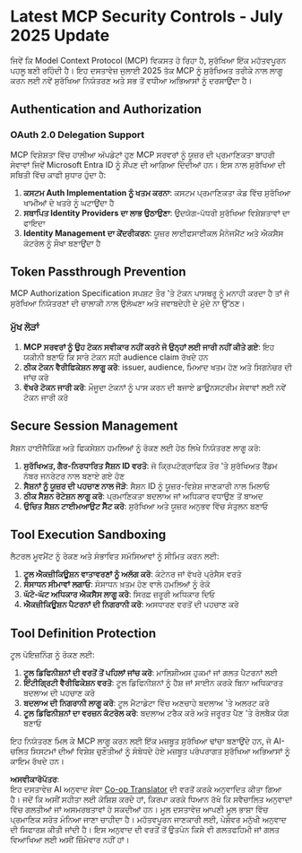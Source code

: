 <!--
CO_OP_TRANSLATOR_METADATA:
{
  "original_hash": "b59b477037dc1dd6b1740a0420f3be14",
  "translation_date": "2025-07-17T01:50:06+00:00",
  "source_file": "02-Security/mcp-security-controls-2025.md",
  "language_code": "pa"
}
-->
# Latest MCP Security Controls - July 2025 Update

ਜਿਵੇਂ ਕਿ Model Context Protocol (MCP) ਵਿਕਸਤ ਹੋ ਰਿਹਾ ਹੈ, ਸੁਰੱਖਿਆ ਇੱਕ ਮਹੱਤਵਪੂਰਨ ਪਹਲੂ ਬਣੀ ਰਹਿੰਦੀ ਹੈ। ਇਹ ਦਸਤਾਵੇਜ਼ ਜੁਲਾਈ 2025 ਤੱਕ MCP ਨੂੰ ਸੁਰੱਖਿਅਤ ਤਰੀਕੇ ਨਾਲ ਲਾਗੂ ਕਰਨ ਲਈ ਨਵੇਂ ਸੁਰੱਖਿਆ ਨਿਯੰਤਰਣ ਅਤੇ ਸਭ ਤੋਂ ਵਧੀਆ ਅਭਿਆਸਾਂ ਨੂੰ ਦਰਸਾਉਂਦਾ ਹੈ।

## Authentication and Authorization

### OAuth 2.0 Delegation Support

MCP ਵਿਸ਼ੇਸ਼ਤਾ ਵਿੱਚ ਹਾਲੀਆ ਅੱਪਡੇਟਾਂ ਹੁਣ MCP ਸਰਵਰਾਂ ਨੂੰ ਯੂਜ਼ਰ ਦੀ ਪ੍ਰਮਾਣਿਕਤਾ ਬਾਹਰੀ ਸੇਵਾਵਾਂ ਜਿਵੇਂ Microsoft Entra ID ਨੂੰ ਸੌਂਪਣ ਦੀ ਆਗਿਆ ਦਿੰਦੀਆਂ ਹਨ। ਇਸ ਨਾਲ ਸੁਰੱਖਿਆ ਦੀ ਸਥਿਤੀ ਵਿੱਚ ਕਾਫੀ ਸੁਧਾਰ ਹੁੰਦਾ ਹੈ:

1. **ਕਸਟਮ Auth Implementation ਨੂੰ ਖਤਮ ਕਰਨਾ**: ਕਸਟਮ ਪ੍ਰਮਾਣਿਕਤਾ ਕੋਡ ਵਿੱਚ ਸੁਰੱਖਿਆ ਖਾਮੀਆਂ ਦੇ ਖਤਰੇ ਨੂੰ ਘਟਾਉਂਦਾ ਹੈ  
2. **ਸਥਾਪਿਤ Identity Providers ਦਾ ਲਾਭ ਉਠਾਉਣਾ**: ਉਦਯੋਗ-ਪੱਧਰੀ ਸੁਰੱਖਿਆ ਵਿਸ਼ੇਸ਼ਤਾਵਾਂ ਦਾ ਫਾਇਦਾ  
3. **Identity Management ਦਾ ਕੇਂਦਰੀਕਰਨ**: ਯੂਜ਼ਰ ਲਾਈਫਸਾਈਕਲ ਮੈਨੇਜਮੈਂਟ ਅਤੇ ਐਕਸੈਸ ਕੰਟਰੋਲ ਨੂੰ ਸੌਖਾ ਬਣਾਉਂਦਾ ਹੈ  

## Token Passthrough Prevention

MCP Authorization Specification ਸਪਸ਼ਟ ਤੌਰ 'ਤੇ ਟੋਕਨ ਪਾਸਥਰੂ ਨੂੰ ਮਨਾਹੀ ਕਰਦਾ ਹੈ ਤਾਂ ਜੋ ਸੁਰੱਖਿਆ ਨਿਯੰਤਰਣਾਂ ਦੀ ਚਾਲਾਕੀ ਨਾਲ ਉਲੰਘਣਾ ਅਤੇ ਜਵਾਬਦੇਹੀ ਦੇ ਮੁੱਦੇ ਨਾ ਉੱਠਣ।

### ਮੁੱਖ ਲੋੜਾਂ

1. **MCP ਸਰਵਰਾਂ ਨੂੰ ਉਹ ਟੋਕਨ ਸਵੀਕਾਰ ਨਹੀਂ ਕਰਨੇ ਜੋ ਉਨ੍ਹਾਂ ਲਈ ਜਾਰੀ ਨਹੀਂ ਕੀਤੇ ਗਏ**: ਇਹ ਯਕੀਨੀ ਬਣਾਓ ਕਿ ਸਾਰੇ ਟੋਕਨ ਸਹੀ audience claim ਰੱਖਦੇ ਹਨ  
2. **ਠੀਕ ਟੋਕਨ ਵੈਰੀਫਿਕੇਸ਼ਨ ਲਾਗੂ ਕਰੋ**: issuer, audience, ਮਿਆਦ ਖਤਮ ਹੋਣ ਅਤੇ ਸਿਗਨੇਚਰ ਦੀ ਜਾਂਚ ਕਰੋ  
3. **ਵੱਖਰੇ ਟੋਕਨ ਜਾਰੀ ਕਰੋ**: ਮੌਜੂਦਾ ਟੋਕਨਾਂ ਨੂੰ ਪਾਸ ਕਰਨ ਦੀ ਬਜਾਏ ਡਾਊਨਸਟਰੀਮ ਸੇਵਾਵਾਂ ਲਈ ਨਵੇਂ ਟੋਕਨ ਜਾਰੀ ਕਰੋ  

## Secure Session Management

ਸੈਸ਼ਨ ਹਾਈਜੈਕਿੰਗ ਅਤੇ ਫਿਕਸੇਸ਼ਨ ਹਮਲਿਆਂ ਨੂੰ ਰੋਕਣ ਲਈ ਹੇਠ ਲਿਖੇ ਨਿਯੰਤਰਣ ਲਾਗੂ ਕਰੋ:

1. **ਸੁਰੱਖਿਅਤ, ਗੈਰ-ਨਿਰਧਾਰਿਤ ਸੈਸ਼ਨ ID ਵਰਤੋ**: ਜੋ ਕ੍ਰਿਪਟੋਗ੍ਰਾਫਿਕ ਤੌਰ 'ਤੇ ਸੁਰੱਖਿਅਤ ਰੈਂਡਮ ਨੰਬਰ ਜਨਰੇਟਰ ਨਾਲ ਬਣਾਏ ਗਏ ਹੋਣ  
2. **ਸੈਸ਼ਨਾਂ ਨੂੰ ਯੂਜ਼ਰ ਦੀ ਪਹਚਾਣ ਨਾਲ ਜੋੜੋ**: ਸੈਸ਼ਨ ID ਨੂੰ ਯੂਜ਼ਰ-ਵਿਸ਼ੇਸ਼ ਜਾਣਕਾਰੀ ਨਾਲ ਮਿਲਾਓ  
3. **ਠੀਕ ਸੈਸ਼ਨ ਰੋਟੇਸ਼ਨ ਲਾਗੂ ਕਰੋ**: ਪ੍ਰਮਾਣਿਕਤਾ ਬਦਲਾਅ ਜਾਂ ਅਧਿਕਾਰ ਵਧਾਉਣ ਤੋਂ ਬਾਅਦ  
4. **ਉਚਿਤ ਸੈਸ਼ਨ ਟਾਈਮਆਉਟ ਸੈੱਟ ਕਰੋ**: ਸੁਰੱਖਿਆ ਅਤੇ ਯੂਜ਼ਰ ਅਨੁਭਵ ਵਿੱਚ ਸੰਤੁਲਨ ਬਣਾਓ  

## Tool Execution Sandboxing

ਲੈਟਰਲ ਮੂਵਮੈਂਟ ਨੂੰ ਰੋਕਣ ਅਤੇ ਸੰਭਾਵਿਤ ਸਮੱਸਿਆਵਾਂ ਨੂੰ ਸੀਮਿਤ ਕਰਨ ਲਈ:

1. **ਟੂਲ ਐਕਜ਼ੀਕਿਊਸ਼ਨ ਵਾਤਾਵਰਣਾਂ ਨੂੰ ਅਲੱਗ ਕਰੋ**: ਕੰਟੇਨਰ ਜਾਂ ਵੱਖਰੇ ਪ੍ਰੋਸੈਸ ਵਰਤੋ  
2. **ਸੰਸਾਧਨ ਸੀਮਾਵਾਂ ਲਗਾਓ**: ਸੰਸਾਧਨ ਖ਼ਤਮ ਹੋਣ ਵਾਲੇ ਹਮਲਿਆਂ ਨੂੰ ਰੋਕੋ  
3. **ਘੱਟੋ-ਘੱਟ ਅਧਿਕਾਰ ਐਕਸੈਸ ਲਾਗੂ ਕਰੋ**: ਸਿਰਫ਼ ਜ਼ਰੂਰੀ ਅਧਿਕਾਰ ਦਿਓ  
4. **ਐਕਜ਼ੀਕਿਊਸ਼ਨ ਪੈਟਰਨਾਂ ਦੀ ਨਿਗਰਾਨੀ ਕਰੋ**: ਅਸਧਾਰਣ ਵਰਤੋਂ ਦੀ ਪਹਚਾਣ ਕਰੋ  

## Tool Definition Protection

ਟੂਲ ਪੋਇਜ਼ਨਿੰਗ ਨੂੰ ਰੋਕਣ ਲਈ:

1. **ਟੂਲ ਡਿਫਿਨੀਸ਼ਨਾਂ ਦੀ ਵਰਤੋਂ ਤੋਂ ਪਹਿਲਾਂ ਜਾਂਚ ਕਰੋ**: ਮਾਲਿਸ਼ੀਅਸ ਹੁਕਮਾਂ ਜਾਂ ਗਲਤ ਪੈਟਰਨਾਂ ਲਈ  
2. **ਇੰਟੀਗ੍ਰਿਟੀ ਵੈਰੀਫਿਕੇਸ਼ਨ ਵਰਤੋ**: ਟੂਲ ਡਿਫਿਨੀਸ਼ਨਾਂ ਨੂੰ ਹੈਸ਼ ਜਾਂ ਸਾਈਨ ਕਰਕੇ ਬਿਨਾ ਅਧਿਕਾਰਤ ਬਦਲਾਅ ਦੀ ਪਹਚਾਣ ਕਰੋ  
3. **ਬਦਲਾਅ ਦੀ ਨਿਗਰਾਨੀ ਲਾਗੂ ਕਰੋ**: ਟੂਲ ਮੈਟਾਡੇਟਾ ਵਿੱਚ ਅਣਚਾਹੇ ਬਦਲਾਅ 'ਤੇ ਅਲਰਟ ਕਰੋ  
4. **ਟੂਲ ਡਿਫਿਨੀਸ਼ਨਾਂ ਦਾ ਵਰਜ਼ਨ ਕੰਟਰੋਲ ਕਰੋ**: ਬਦਲਾਅ ਟਰੈਕ ਕਰੋ ਅਤੇ ਜਰੂਰਤ ਪੈਣ 'ਤੇ ਰੋਲਬੈਕ ਯੋਗ ਬਣਾਓ  

ਇਹ ਨਿਯੰਤਰਣ ਮਿਲ ਕੇ MCP ਲਾਗੂ ਕਰਨ ਲਈ ਇੱਕ ਮਜ਼ਬੂਤ ਸੁਰੱਖਿਆ ਢਾਂਚਾ ਬਣਾਉਂਦੇ ਹਨ, ਜੋ AI-ਚਲਿਤ ਸਿਸਟਮਾਂ ਦੀਆਂ ਵਿਸ਼ੇਸ਼ ਚੁਣੌਤੀਆਂ ਨੂੰ ਸੰਬੋਧਦੇ ਹੋਏ ਮਜ਼ਬੂਤ ਪਰੰਪਰਾਗਤ ਸੁਰੱਖਿਆ ਅਭਿਆਸਾਂ ਨੂੰ ਕਾਇਮ ਰੱਖਦੇ ਹਨ।

**ਅਸਵੀਕਾਰੋਪੱਤਰ**:  
ਇਹ ਦਸਤਾਵੇਜ਼ AI ਅਨੁਵਾਦ ਸੇਵਾ [Co-op Translator](https://github.com/Azure/co-op-translator) ਦੀ ਵਰਤੋਂ ਕਰਕੇ ਅਨੁਵਾਦਿਤ ਕੀਤਾ ਗਿਆ ਹੈ। ਜਦੋਂ ਕਿ ਅਸੀਂ ਸਹੀਤਾ ਲਈ ਕੋਸ਼ਿਸ਼ ਕਰਦੇ ਹਾਂ, ਕਿਰਪਾ ਕਰਕੇ ਧਿਆਨ ਰੱਖੋ ਕਿ ਸਵੈਚਾਲਿਤ ਅਨੁਵਾਦਾਂ ਵਿੱਚ ਗਲਤੀਆਂ ਜਾਂ ਅਸਮਰਥਤਾਵਾਂ ਹੋ ਸਕਦੀਆਂ ਹਨ। ਮੂਲ ਦਸਤਾਵੇਜ਼ ਆਪਣੀ ਮੂਲ ਭਾਸ਼ਾ ਵਿੱਚ ਪ੍ਰਮਾਣਿਕ ਸਰੋਤ ਮੰਨਿਆ ਜਾਣਾ ਚਾਹੀਦਾ ਹੈ। ਮਹੱਤਵਪੂਰਨ ਜਾਣਕਾਰੀ ਲਈ, ਪੇਸ਼ੇਵਰ ਮਨੁੱਖੀ ਅਨੁਵਾਦ ਦੀ ਸਿਫਾਰਸ਼ ਕੀਤੀ ਜਾਂਦੀ ਹੈ। ਇਸ ਅਨੁਵਾਦ ਦੀ ਵਰਤੋਂ ਤੋਂ ਉਤਪੰਨ ਕਿਸੇ ਵੀ ਗਲਤਫਹਿਮੀ ਜਾਂ ਗਲਤ ਵਿਆਖਿਆ ਲਈ ਅਸੀਂ ਜ਼ਿੰਮੇਵਾਰ ਨਹੀਂ ਹਾਂ।